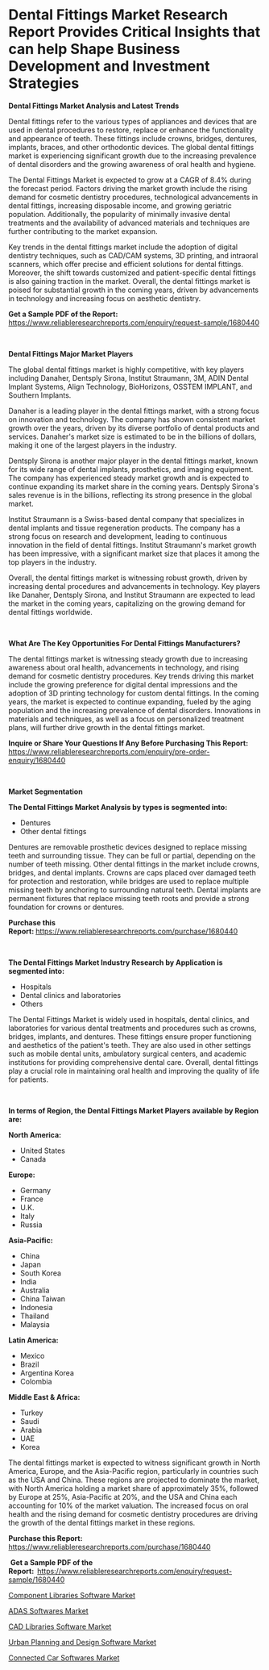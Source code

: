 <p><h1>Dental Fittings Market Research Report Provides Critical Insights that can help Shape Business Development and Investment Strategies</h1></p><p><strong>Dental Fittings Market Analysis and Latest Trends</strong></p>
<p><p>Dental fittings refer to the various types of appliances and devices that are used in dental procedures to restore, replace or enhance the functionality and appearance of teeth. These fittings include crowns, bridges, dentures, implants, braces, and other orthodontic devices. The global dental fittings market is experiencing significant growth due to the increasing prevalence of dental disorders and the growing awareness of oral health and hygiene.</p><p>The Dental Fittings Market is expected to grow at a CAGR of 8.4% during the forecast period. Factors driving the market growth include the rising demand for cosmetic dentistry procedures, technological advancements in dental fittings, increasing disposable income, and growing geriatric population. Additionally, the popularity of minimally invasive dental treatments and the availability of advanced materials and techniques are further contributing to the market expansion.</p><p>Key trends in the dental fittings market include the adoption of digital dentistry techniques, such as CAD/CAM systems, 3D printing, and intraoral scanners, which offer precise and efficient solutions for dental fittings. Moreover, the shift towards customized and patient-specific dental fittings is also gaining traction in the market. Overall, the dental fittings market is poised for substantial growth in the coming years, driven by advancements in technology and increasing focus on aesthetic dentistry.</p></p>
<p><strong>Get a Sample PDF of the Report:&nbsp;</strong> <a href="https://www.reliableresearchreports.com/enquiry/request-sample/1680440">https://www.reliableresearchreports.com/enquiry/request-sample/1680440</a></p>
<p>&nbsp;</p>
<p><strong>Dental Fittings Major Market Players</strong></p>
<p><p>The global dental fittings market is highly competitive, with key players including Danaher, Dentsply Sirona, Institut Straumann, 3M, ADIN Dental Implant Systems, Align Technology, BioHorizons, OSSTEM IMPLANT, and Southern Implants.</p><p>Danaher is a leading player in the dental fittings market, with a strong focus on innovation and technology. The company has shown consistent market growth over the years, driven by its diverse portfolio of dental products and services. Danaher's market size is estimated to be in the billions of dollars, making it one of the largest players in the industry.</p><p>Dentsply Sirona is another major player in the dental fittings market, known for its wide range of dental implants, prosthetics, and imaging equipment. The company has experienced steady market growth and is expected to continue expanding its market share in the coming years. Dentsply Sirona's sales revenue is in the billions, reflecting its strong presence in the global market.</p><p>Institut Straumann is a Swiss-based dental company that specializes in dental implants and tissue regeneration products. The company has a strong focus on research and development, leading to continuous innovation in the field of dental fittings. Institut Straumann's market growth has been impressive, with a significant market size that places it among the top players in the industry.</p><p>Overall, the dental fittings market is witnessing robust growth, driven by increasing dental procedures and advancements in technology. Key players like Danaher, Dentsply Sirona, and Institut Straumann are expected to lead the market in the coming years, capitalizing on the growing demand for dental fittings worldwide.</p></p>
<p>&nbsp;</p>
<p><strong>What Are The Key Opportunities For Dental Fittings Manufacturers?</strong></p>
<p><p>The dental fittings market is witnessing steady growth due to increasing awareness about oral health, advancements in technology, and rising demand for cosmetic dentistry procedures. Key trends driving this market include the growing preference for digital dental impressions and the adoption of 3D printing technology for custom dental fittings. In the coming years, the market is expected to continue expanding, fueled by the aging population and the increasing prevalence of dental disorders. Innovations in materials and techniques, as well as a focus on personalized treatment plans, will further drive growth in the dental fittings market.</p></p>
<p><strong>Inquire or Share Your Questions If Any Before Purchasing This Report:</strong> <a href="https://www.reliableresearchreports.com/enquiry/pre-order-enquiry/1680440">https://www.reliableresearchreports.com/enquiry/pre-order-enquiry/1680440</a></p>
<p>&nbsp;</p>
<p><strong>Market Segmentation</strong></p>
<p><strong>The Dental Fittings Market Analysis by types is segmented into:</strong></p>
<p><ul><li>Dentures</li><li>Other dental fittings</li></ul></p>
<p><p>Dentures are removable prosthetic devices designed to replace missing teeth and surrounding tissue. They can be full or partial, depending on the number of teeth missing. Other dental fittings in the market include crowns, bridges, and dental implants. Crowns are caps placed over damaged teeth for protection and restoration, while bridges are used to replace multiple missing teeth by anchoring to surrounding natural teeth. Dental implants are permanent fixtures that replace missing teeth roots and provide a strong foundation for crowns or dentures.</p></p>
<p><strong>Purchase this Report:&nbsp;</strong><a href="https://www.reliableresearchreports.com/purchase/1680440">https://www.reliableresearchreports.com/purchase/1680440</a></p>
<p>&nbsp;</p>
<p><strong>The Dental Fittings Market Industry Research by Application is segmented into:</strong></p>
<p><ul><li>Hospitals</li><li>Dental clinics and laboratories</li><li>Others</li></ul></p>
<p><p>The Dental Fittings Market is widely used in hospitals, dental clinics, and laboratories for various dental treatments and procedures such as crowns, bridges, implants, and dentures. These fittings ensure proper functioning and aesthetics of the patient's teeth. They are also used in other settings such as mobile dental units, ambulatory surgical centers, and academic institutions for providing comprehensive dental care. Overall, dental fittings play a crucial role in maintaining oral health and improving the quality of life for patients.</p></p>
<p>&nbsp;</p>
<p><strong>In terms of Region, the Dental Fittings Market Players available by Region are:</strong></p>
<p>
    <p> <strong> North America: </strong>
        <ul>
            <li>United States</li>
            <li>Canada</li>
        </ul>
        </p> 
    <p> <strong> Europe: </strong>
        <ul>
            <li>Germany</li>
            <li>France</li>
            <li>U.K.</li>
            <li>Italy</li>
            <li>Russia</li>
        </ul>
        </p> 
    <p> <strong> Asia-Pacific: </strong>
        <ul>
            <li>China</li>
            <li>Japan</li>
            <li>South Korea</li>
            <li>India</li>
            <li>Australia</li>
            <li>China Taiwan</li>
            <li>Indonesia</li>
            <li>Thailand</li>
            <li>Malaysia</li>
        </ul>
        </p> 
    <p> <strong> Latin America: </strong>
        <ul>
            <li>Mexico</li>
            <li>Brazil</li>
            <li>Argentina Korea</li>
            <li>Colombia</li>
        </ul>
        </p> 
    <p> <strong> Middle East & Africa: </strong>
        <ul>
            <li>Turkey</li>
            <li>Saudi</li>
            <li>Arabia</li>
            <li>UAE</li>
            <li>Korea</li>
        </ul>
    </p>
    </p>
<p><p>The dental fittings market is expected to witness significant growth in North America, Europe, and the Asia-Pacific region, particularly in countries such as the USA and China. These regions are projected to dominate the market, with North America holding a market share of approximately 35%, followed by Europe at 25%, Asia-Pacific at 20%, and the USA and China each accounting for 10% of the market valuation. The increased focus on oral health and the rising demand for cosmetic dentistry procedures are driving the growth of the dental fittings market in these regions.</p></p>
<p><strong>Purchase this Report: </strong><a href="https://www.reliableresearchreports.com/purchase/1680440">https://www.reliableresearchreports.com/purchase/1680440</a></p>
<p>&nbsp;<strong>Get a Sample PDF of the Report:&nbsp;&nbsp;</strong><a href="https://www.reliableresearchreports.com/enquiry/request-sample/1680440">https://www.reliableresearchreports.com/enquiry/request-sample/1680440</a></p>
<p><strong></strong></p>
<p><p><a href="https://medium.com/@garettbauch/analyzing-component-libraries-software-market-global-industry-perspective-and-forecast-2024-to-1c54d9a12047">Component Libraries Software Market</a></p><p><a href="https://medium.com/@garettbauch/adas-softwares-market-research-report-its-history-and-forecast-2024-to-2031-c5d705617c9d">ADAS Softwares Market</a></p><p><a href="https://medium.com/@garettbauch/cad-libraries-software-market-analysis-its-cagr-market-segmentation-and-global-industry-overview-3359e8e87472">CAD Libraries Software Market</a></p><p><a href="https://medium.com/@garettbauch/urban-planning-and-design-software-market-insight-market-trends-growth-forecasted-from-2024-to-97cff1c337ea">Urban Planning and Design Software Market</a></p><p><a href="https://medium.com/@garettbauch/connected-car-softwares-market-report-reveals-the-latest-trends-and-growth-opportunities-of-this-6274bd7c214d">Connected Car Softwares Market</a></p></p>